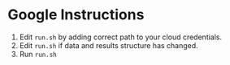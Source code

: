 # Google Instructions

1. Edit `run.sh` by adding correct path to your cloud credentials.
2. Edit `run.sh` if data and results structure has changed.
3. Run `run.sh`
